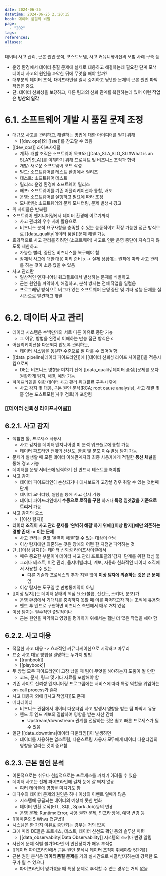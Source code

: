 ```yaml
---
date: 2024-06-25
datetime: 2024-06-25 21:20:15
book: 데이터_품질의_비밀
page:
  - "202"
tags: 
references: 
aliases:
---
```

데이터 사고 관리, 근본 원인 분석, 포스트모템, 사고 커뮤니케이션의 모범 사례 구축 등
- 운영 환경에서 데이터 품질 문제에 실제로 대응하고 해결하는데 필요한 단계 모색
데이터 사고의 원인을 파악한 뒤에 무엇을 해야 할까?
- 대부분의 데이터 조직, 파이프라인을 일시 중지하고 당면한 문제의 근본 원인 파악 작업은 중요
- 단, 데이터 신뢰성을 보장하고, 다른 팀과의 신뢰 관계를 복원하는데 있어 이런 작업은 **빙산의 일각**

# 6.1. 소프트웨어 개발 시 품질 문제 조정
- 대규모 사고를 관리하고, 해결하는 방법에 대한 아이디어를 얻기 위해
	- [[dev_ops]]와 [[sre]]를 참고할 수 있음
- [[dev_ops]] 라이프사이클
	- 계획: 개발 조직은 소프트웨어 목표와 [[Data_SLA_SLO_SLI#What is an SLA?|SLA]]를 이해하기 위해 프로덕트 및 비즈니스 조직과 협력
	- 개발: 새로운 소프트웨어 코드 작성
	- 빌드: 소프트웨어를 테스트 환경에서 릴리즈
	- 테스트: 소프트웨어 테스트
	- 릴리스: 운영 환경에 소프트웨어 릴리스
	- 배포: 소프트웨어를 기존 어플리케이션과 통합, 배포
	- 운영: 소프트웨어를 실행하고 필요에 따라 조정
	- 모니터링: 소프트웨어의 문제 모니터링, 문제 발생시 경고
- 위 사이클은 반복됨
- 소프트웨어 엔지니어링에서 데이터 환경에 이르기까지
	- 사고 관리의 우수 사례 활용으로
	- 비즈니스 분석 요구사항을 충족할 수 있는 능동적이고 확장 가능한 접근 방식으로 [[data_quality|데이터 품질]]문제 해결 가능
- 효과적으로 사고 관리를 하려면 (소프트웨어) 사고로 인한 운영 중단이 지속되지 않도록 제한하고
	- 가능한 빨리, 중단된 비즈니스를 복구해야 함
	- 잠재적 사고에 대한 대응 미리 준비 x -> 실제 상황에는 원칙에 따라 사고 관리를 하는 것이 소용 없을 수 있음
- 사고 관리란
	- 일상적인 엔지니어링 워크플로에서 발생하는 문제를 식별하고
	- 근본 원인을 파악하며, 해결하고, 분석 방지는 전체 작업을 일컬음
	- 프로그래밍 방식으로 버그가 있는 소프트웨어 운영 중단 및 기타 성능 문제를 실시간으로 발견하고 해결

# 6.2. 데이터 사고 관리
- 데이터 시스템은 수백만개의 서로 다른 이유로 중단 가능
	- 그 이유, 방법을 완전히 이해하는 만능 접근 방식은 x
- 어플리케이션을 다운되지 않도록 관리하듯,
	- 데이터 시스템을 동일한 수준으로 잘 다룰 수 있어야 함
- [[data_pipeline|데이터 파이프라인]]에 [[데이터 신뢰성 라이프 사이클]]을 적용시킴으로써
	- DE는 비즈니스 영향을 미치기 전에 [[data_quality|데이터 품질]]문제를 보다 원활하게 탐지, 해결, 예방 가능
- 파이프라인을 위한 데이터 사고 관리 워크플로 구축시 단계
	- 사고 감지 및 대응, 근본 원인 분석(RCA; root cause analysis), 사고 해결 및 흠 없는 포스트모템(사후 검토)가 포함됨

### [[데이터 신뢰성 라이프사이클]]
## 6.2.1. 사고 감지
- 적합한 툴, 프로세스 사용시
	- 사고 감지를 데이터 엔지니어링 미 분석 워크플로에 통합 가능
	- 데이터 파프라인 전체의 신선도, 볼륨 및 분포 이슈 발생 탐지 가능
- 문제가 발생할 때 모든 데이터 이해관계자와 최종 사용자에게 적절한 **통신 채널**을 통해 경고 가능
- 데이터를 운영 서비스에 입력하기 전 반드시 테스트를 해야함
- 사고 감지
	- 데이터 파이프라인이 손상되거나 대시보드가 고장날 경우 취할 수 있는 첫번째 단계
	- 데이터 모니터링, 알림을 통해 사고 감지 가능
	- 데이터 파이프라인에서 **수동으로 로직을 구현** 하거나 **특정 임곗값을 기준으로 트리거** 가능
- 사고 감지의 요소
	- [[이상 탐지]]
- **데이터 조직이 사고 관리 문제를 '완벽히 해결'하기 위해 [[이상 탐지]]에만 의존하는 경향 존재 -> 이는 문제**
	- 사고 관리는 결코 '완벽히 해결'할 수 있는 대상이 아님
	- 이상 탐지에만 의존하는 것은 장애의 어떤 한 지점만 파악하는 것
- 단, [[이상 탐지]]는 데이터 신뢰성 라이프사이클에서
	- 매우 중요한 부분이며 데이터 사고 관리 프로토콜의 '감지' 단계를 위한 핵심 툴
	- 그러나 테스트, 버전 관리, 옵저버빌리티, 계보, 자동화 친화적인 데이터 조직에서 사용할 수 있는
		- 다른 기술과 프로세스의 추가 지원 없이 **이상 탐지에 의존하는 것은 큰 문제**임
	- 이상 탐지는 도구일 뿐 만병통치약이 아님
- [[이상 탐지]]는 데이터 상태의 핵심 요소(볼륨, 신선도, 스키마, 분포)가
	- 운영 환경에서 기대치를 충족하지 못할 때 이를 파악하고자 하는 조직에 유용함
	- 엔드 투 엔드로 구현하면 비즈니스 측면에서 매우 가치 있음
- 이상 탐지는 필수적인 출발점이나
	- 근본 원인을 파악하고 영향을 평가하기 위해서는 훨씬 더 많은 작업을 해야 함

## 6.2.2. 사고 대응
- 적절한 사고 대응 -> 효과적인 커뮤니케이션으로 시작하고 마무리
- 표준 사고 대응 방법을 설명하는 두가지 방법
	- [[runbook]]
	- [[playbook]]
- 두 방법 모두 파이프라인이 고장 났을 때 팀이 무엇을 해야하는지 도움이 될 만한
	- 코드, 문서, 링크 및 기타 자료를 포함해야 함
- 기존 사이트 신뢰성 엔지니어링 프로그램에는 서비스에 따라 특정 역할을 위임하는 on-call process가 존재
- 사고 대응자 외에 [[사고 책임자]]도 존재
- 메타데이터
	- 비즈니스 관점에서 데이터 다운타임 사고 발생시 영향을 받는 팀 파악시 유용
	- 엔드 투 엔드 계보와 결합하여 영향을 받는 자산 간의
		- Upstream/downstream 관계를 전달하는 것은 쉽고 빠른 프로세스가 될 수 있음
- 일단 [[data_downtime|데이터 다운타임]]이 발생하면
	- 데이터를 사용하는 업스트림, 다운스트림 사용자 모두에게 데이터 다운타임의 영향을 알리는 것이 중요함

## 6.2.3. 근본 원인 분석
- 이론적으로는 쉬우나 현실적으로는 프로세스를 거치기 어려울 수 있음
- 데이터 사고는 전체 파이프라인에 걸쳐 눈에 잘 띄지 않음
	- 여러 테이블에 영향을 미치기도 함
- 대다수의 데이터 문제의 원인은 하나 이상의 이벤트 일때가 많음
	- 시스템에 공급되는 데이터의 예상치 못한 변화
	- 데이터 변환 로직(ETL, SQL, Spark Job)등의 변경
	- 운영 문제: Runtime Error, 사용 권한 문제, 인프라 장애, 예약 변경 등
- [[아마존의 5 Whys 접근법]]
- 시스템은 한 가지 이유로 중단되는 경우는 거의 없음
- 그에 따라 DE들은 프로세스, 테스트, 데이터 신선도 확인 등의 솔루션 마련
	- [[data_observability|Data Observability]] 시스템의 스키마 변경 알림
- 사전에 문제 식별 불가하다면 이 안전장치가 매우 부적절
- [[데이터 파이프라인에서 근본 원인 분석시 데이터 조직이 취해야할 5단계]]
- 근본 원인 분석은 **데이터 품질 문제**를 거의 실시간으로 해결/방지하는데 강력한 도구가 될 수 있으나
	- 파이프라인이 망가졌을 때 특정 문제로 추적할 수 있는 경우는 거의 없음
